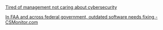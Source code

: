 
[Tired of management not caring about cybersecurity](https://old.reddit.com/r/cybersecurity/comments/159krj7/tired_of_management_not_caring_about_cybersecurity/)

[In FAA and across federal government, outdated software needs fixing - CSMonitor.com](https://www.csmonitor.com/Business/2023/0117/Bringing-US-up-to-code-How-outdated-software-has-become-a-safety-issue)
